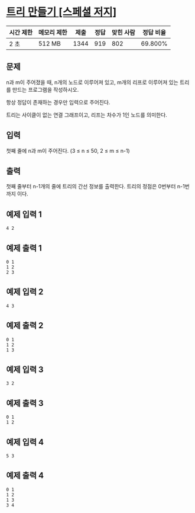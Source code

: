 # [트리 만들기 [스페셜 저지]](https://www.acmicpc.net/problem/14244)

| 시간 제한 | 메모리 제한 | 제출 | 정답 | 맞힌 사람 | 정답 비율 |
| --- | --- | --- | --- | --- | --- |
| 2 초 | 512 MB | 1344 | 919 | 802 | 69.800% |

## 문제

n과 m이 주어졌을 때, n개의 노드로 이루어져 있고, m개의 리프로 이루어져 있는 트리를 만드는 프로그램을 작성하시오.

항상 정답이 존재하는 경우만 입력으로 주어진다.

트리는 사이클이 없는 연결 그래프이고, 리프는 차수가 1인 노드를 의미한다.

## 입력

첫째 줄에 n과 m이 주어진다. (3 ≤ n ≤ 50, 2 ≤ m ≤ n-1)

## 출력

첫째 줄부터 n-1개의 줄에 트리의 간선 정보를 출력한다. 트리의 정점은 0번부터 n-1번까지 이다.

## 예제 입력 1

```
4 2

```

## 예제 출력 1

```
0 1
1 2
2 3

```

## 예제 입력 2

```
4 3

```

## 예제 출력 2

```
0 1
1 2
1 3

```

## 예제 입력 3

```
3 2

```

## 예제 출력 3

```
0 1
1 2

```

## 예제 입력 4

```
5 3

```

## 예제 출력 4

```
0 1
1 2
1 3
3 4
```
